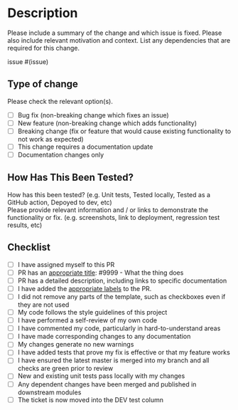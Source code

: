 <!--
Before you open this PR, make sure that you review and are taking steps to follow [the Definition of Mergeable in our team agreement](https://docs.google.com/document/d/1nwZIF_lydPWfvixxZlQLNt4nqy3Qp13pHQnMcYJjTqE/edit#heading=h.6mnhaqm79e12). You may need to scroll down to that subheader.
-->

# Description

Please include a summary of the change and which issue is fixed. Please also include relevant motivation and context. List any dependencies that are required for this change.

issue #(issue)

## Type of change

Please check the relevant option(s).

- [ ] Bug fix (non-breaking change which fixes an issue)
- [ ] New feature (non-breaking change which adds functionality)
- [ ] Breaking change (fix or feature that would cause existing functionality to not work as expected)
- [ ] This change requires a documentation update
- [ ] Documentation changes only

## How Has This Been Tested?

<!--Please describe the tests that you ran to verify your changes. Provide instructions so we can reproduce. Please also list any relevant details for your test configuration-->
How has this been tested? (e.g. Unit tests, Tested locally, Tested as a GitHub action, Depoyed to dev, etc)  
Please provide relevant information and / or links to demonstrate the functionality or fix. (e.g. screenshots, link to deployment, regression test results, etc)



## Checklist

- [ ] I have assigned myself to this PR
- [ ] PR has an [appropriate title](https://github.com/department-of-veterans-affairs/vanotify-team/blob/master/Engineering/team_agreement.md#naming-prs): #9999 - What the thing does
- [ ] PR has a detailed description, including links to specific documentation
- [ ] I have added the [appropriate labels](https://github.com/department-of-veterans-affairs/notification-api/blob/master/.github/release.yaml) to the PR.
- [ ] I did not remove any parts of the template, such as checkboxes even if they are not used
- [ ] My code follows the style guidelines of this project
- [ ] I have performed a self-review of my own code
- [ ] I have commented my code, particularly in hard-to-understand areas
- [ ] I have made corresponding changes to any documentation
- [ ] My changes generate no new warnings
- [ ] I have added tests that prove my fix is effective or that my feature works
- [ ] I have ensured the latest master is merged into my branch and all checks are green prior to review
- [ ] New and existing unit tests pass locally with my changes
- [ ] Any dependent changes have been merged and published in downstream modules
- [ ] The ticket is now moved into the DEV test column
